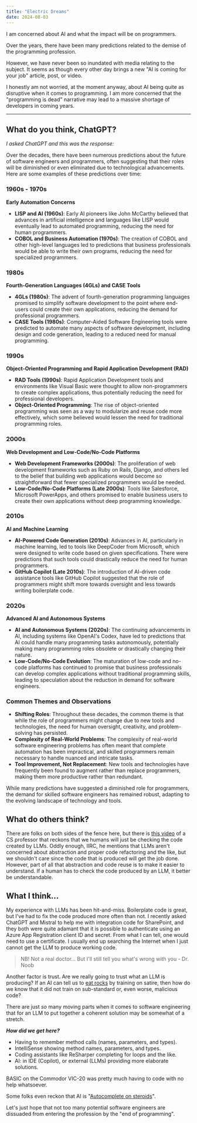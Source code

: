 ```yaml
---
title: "Electric Dreams"
date: 2024-08-03
---
```


I am concerned about AI and what the impact will be on programmers.

Over the years, there have been many predictions related to the demise of the programming profession.

However, we have never been so inundated with media relating to the subject. It seems as though every other day brings a new "AI is coming for your job" article, post, or video.

I honestly am not worried, at the moment anyway, about AI being quite as disruptive when it comes to programming. I am more concerned that the "programming is dead" narrative may lead to a massive shortage of developers in coming years.

---

## What do you think, ChatGPT?

*I asked ChatGPT and this was the response:*

Over the decades, there have been numerous predictions about the future of software engineers and programmers, often suggesting that their roles will be diminished or even eliminated due to technological advancements. Here are some examples of these predictions over time:

### 1960s - 1970s
**Early Automation Concerns**

- **LISP and AI (1960s)**: Early AI pioneers like John McCarthy believed that advances in artificial intelligence and languages like LISP would eventually lead to automated programming, reducing the need for human programmers.
- **COBOL and Business Automation (1970s)**: The creation of COBOL and other high-level languages led to predictions that business professionals would be able to write their own programs, reducing the need for specialized programmers.

### 1980s
**Fourth-Generation Languages (4GLs) and CASE Tools**

- **4GLs (1980s)**: The advent of fourth-generation programming languages promised to simplify software development to the point where end-users could create their own applications, reducing the demand for professional programmers.
- **CASE Tools (1980s)**: Computer-Aided Software Engineering tools were predicted to automate many aspects of software development, including design and code generation, leading to a reduced need for manual programming.

### 1990s
**Object-Oriented Programming and Rapid Application Development (RAD)**

- **RAD Tools (1990s)**: Rapid Application Development tools and environments like Visual Basic were thought to allow non-programmers to create complex applications, thus potentially reducing the need for professional developers.
- **Object-Oriented Programming**: The rise of object-oriented programming was seen as a way to modularize and reuse code more effectively, which some believed would lessen the need for traditional programming roles.

### 2000s
**Web Development and Low-Code/No-Code Platforms**

- **Web Development Frameworks (2000s)**: The proliferation of web development frameworks such as Ruby on Rails, Django, and others led to the belief that building web applications would become so straightforward that fewer specialized programmers would be needed.
- **Low-Code/No-Code Platforms (Late 2000s)**: Tools like Salesforce, Microsoft PowerApps, and others promised to enable business users to create their own applications without deep programming knowledge.

### 2010s
**AI and Machine Learning**

- **AI-Powered Code Generation (2010s)**: Advances in AI, particularly in machine learning, led to tools like DeepCoder from Microsoft, which were designed to write code based on given specifications. There were predictions that such tools could drastically reduce the need for human programmers.
- **GitHub Copilot (Late 2010s)**: The introduction of AI-driven code assistance tools like GitHub Copilot suggested that the role of programmers might shift more towards oversight and less towards writing boilerplate code.

### 2020s
**Advanced AI and Autonomous Systems**

- **AI and Autonomous Systems (2020s)**: The continuing advancements in AI, including systems like OpenAI's Codex, have led to predictions that AI could handle many programming tasks autonomously, potentially making many programming roles obsolete or drastically changing their nature.
- **Low-Code/No-Code Evolution**: The maturation of low-code and no-code platforms has continued to promise that business professionals can develop complex applications without traditional programming skills, leading to speculation about the reduction in demand for software engineers.

### Common Themes and Observations
- **Shifting Roles**: Throughout these decades, the common theme is that while the role of programmers might change due to new tools and technologies, the need for human oversight, creativity, and problem-solving has persisted.
- **Complexity of Real-World Problems**: The complexity of real-world software engineering problems has often meant that complete automation has been impractical, and skilled programmers remain necessary to handle nuanced and intricate tasks.
- **Tool Improvement, Not Replacement**: New tools and technologies have frequently been found to augment rather than replace programmers, making them more productive rather than redundant.

While many predictions have suggested a diminished role for programmers, the demand for skilled software engineers has remained robust, adapting to the evolving landscape of technology and tools.

## What do others think?

There are folks on both sides of the fence here, but there is [this video](https://www.youtube.com/watch?v=JhCl-GeT4jw) of a CS professor that reckons that we humans will just be checking the code created by LLMs. Oddly enough, IIRC, he mentions that LLMs aren't concerned about abstraction and proper code refactoring and the like, but we shouldn't care since the code that is produced will get the job done. However, part of all that abstraction and code reuse is to make it easier to understand. If a human has to check the code produced by an LLM, it better be understandable.

## What I think...

My experience with LLMs has been hit-and-miss. Boilerplate code is great, but I've had to fix the code produced more often than not. I recently asked ChatGPT and Mistral to help me with integration code for SharePoint, and they both were quite adamant that it is possible to authenticate using an Azure App Registration client ID and secret. From what I can tell, one would need to use a certificate. I usually end up searching the Internet when I just cannot get the LLM to produce working code.

> NB! Not a real doctor... But I'll still tell you what's wrong with you - Dr. Noob

Another factor is trust. Are we really going to trust what an LLM is producing? If an AI can tell us to [eat rocks](https://theconversation.com/eat-a-rock-a-day-put-glue-on-your-pizza-how-googles-ai-is-losing-touch-with-reality-230953) by training on satire, then how do we know that it did not train on sub-standard or, even worse, malicious code?

There are just *so* many moving parts when it comes to software engineering that for an LLM to put together a coherent solution may be somewhat of a stretch.

***How did we get here?***

- Having to remember method calls (names, parameters, and types).
- IntelliSense showing method names, parameters, and types.
- Coding assistants like ReSharper completing for loops and the like.
- AI: in IDE (Copilot), or external (LLMs) providing more elaborate solutions.

BASIC on the Commodor VIC-20 was pretty much having to code with no help whatsoever.

Some folks even reckon that AI is "[Autocomplete on steroids](https://www.idsnews.com/article/2023/06/buskirk-chumley-theater-event-ted-chiang-talk-2023-granfalloon)".

Let's just hope that not too many potential software engineers are dissuaded from entering the profession by the "end of programming".

